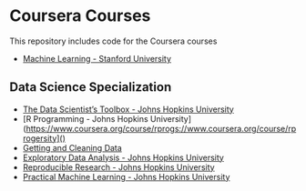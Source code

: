 Coursera Courses
===

This repository includes code for the Coursera courses

- [Machine Learning - Stanford University](https://www.coursera.org/course/ml) 

## Data Science Specialization

- [The Data Scientist’s Toolbox - Johns Hopkins University](https://www.coursera.org/course/datascitoolbox)
- [R Programming - Johns Hopkins University](https://www.coursera.org/course/rprogs://www.coursera.org/course/rprogersity]()
- [Getting and Cleaning Data](https://www.coursera.org/course/getdata)
- [Exploratory Data Analysis -  Johns Hopkins University](https://www.coursera.org/course/exdata)
- [Reproducible Research - Johns Hopkins University](https://www.coursera.org/course/repdata)
- [Practical Machine Learning - Johns Hopkins University](https://www.coursera.org/course/predmachlearn)
